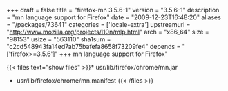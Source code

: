 +++
draft = false
title = "firefox-mn 3.5.6-1"
version = "3.5.6-1"
description = "mn language support for Firefox"
date = "2009-12-23T16:48:20"
aliases = "/packages/73641"
categories = ['locale-extra']
upstreamurl = "http://www.mozilla.org/projects/l10n/mlp.html"
arch = "x86_64"
size = "98153"
usize = "563110"
sha1sum = "c2cd548943fa14ed7ab75bafefa8658f73209fe4"
depends = "['firefox>=3.5.6']"
+++
mn language support for Firefox"

{{< files text="show files" >}}* usr/lib/firefox/chrome/mn.jar
* usr/lib/firefox/chrome/mn.manifest
{{< /files >}}